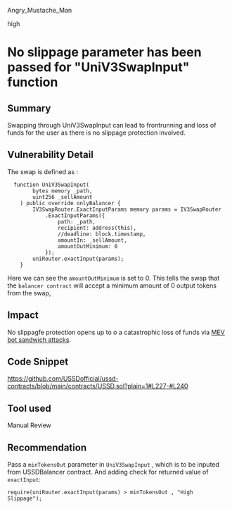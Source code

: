 Angry_Mustache_Man

high

# No slippage parameter has been passed for "UniV3SwapInput" function

## Summary
Swapping through UniV3SwapInput  can lead to frontrunning and loss of funds for the user as there is no slippage protection involved.
## Vulnerability Detail
The swap is defined as :
```solidity
  function UniV3SwapInput(
        bytes memory _path,
        uint256 _sellAmount
    ) public override onlyBalancer {
        IV3SwapRouter.ExactInputParams memory params = IV3SwapRouter
            .ExactInputParams({
                path: _path,
                recipient: address(this),
                //deadline: block.timestamp,
                amountIn: _sellAmount,
                amountOutMinimum: 0
            });
        uniRouter.exactInput(params);
    }
```
Here we can see the `amountOutMinimum` is set to 0. This tells the swap that the `balancer contract` will accept a minimum amount of 0 output tokens from the swap,
## Impact
No slippagfe protection opens up to o a catastrophic loss of funds via [MEV bot sandwich attacks](https://medium.com/coinmonks/defi-sandwich-attack-explain-776f6f43b2fd).
## Code Snippet
https://github.com/USSDofficial/ussd-contracts/blob/main/contracts/USSD.sol?plain=1#L227-#L240
## Tool used

Manual Review

## Recommendation
Pass a `minTokensOut` parameter in `UniV3SwapInput` , which is to be inputed from USSDBalancer contract.
And adding check for returned value of `exactInput`:
```solidity
require(uniRouter.exactInput(params) > minTokensOut , "High Slippage");
```